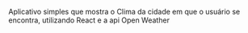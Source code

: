 Aplicativo simples que mostra o Clima da cidade em que o usuário se encontra, utilizando React e a api Open Weather
